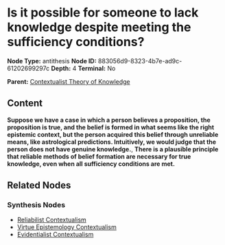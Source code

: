# Is it possible for someone to lack knowledge despite meeting the sufficiency conditions?

**Node Type:** antithesis
**Node ID:** 883056d9-8323-4b7e-ad9c-61202699297c
**Depth:** 4
**Terminal:** No

**Parent:** [Contextualist Theory of Knowledge](contextualist-theory-of-knowledge-synthesis-6f537de3-036a-4294-b009-149836120d65.md)

## Content

**Suppose we have a case in which a person believes a proposition, the proposition is true, and the belief is formed in what seems like the right epistemic context, but the person acquired this belief through unreliable means, like astrological predictions. Intuitively, we would judge that the person does not have genuine knowledge.**, **There is a plausible principle that reliable methods of belief formation are necessary for true knowledge, even when all sufficiency conditions are met.**

## Related Nodes

### Synthesis Nodes

- [Reliabilist Contextualism](reliabilist-contextualism-synthesis-0f4c35a4-5ab2-46b2-8895-d7867435a897.md)
- [Virtue Epistemology Contextualism](virtue-epistemology-contextualism-synthesis-c28be2f0-cf89-4b6f-95f7-3c64be337622.md)
- [Evidentialist Contextualism](evidentialist-contextualism-synthesis-c7cee6c4-e8da-4f7c-b7d1-a5159e304a3d.md)

